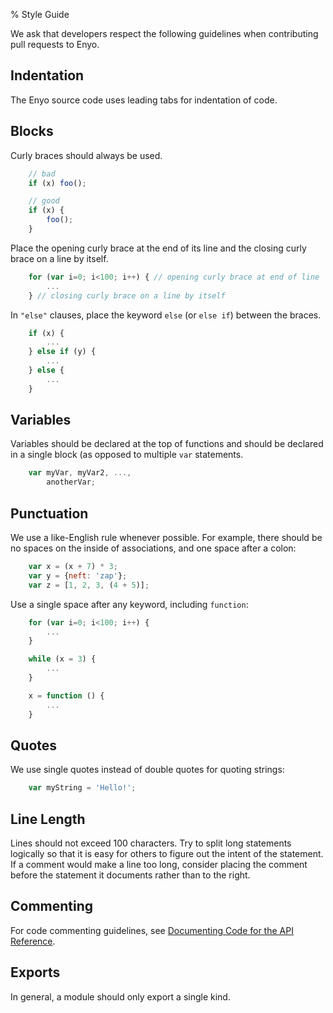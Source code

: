 % Style Guide

We ask that developers respect the following guidelines when contributing pull
requests to Enyo.

## Indentation

The Enyo source code uses leading tabs for indentation of code.

## Blocks

Curly braces should always be used.

```javascript
    // bad
    if (x) foo(); 

    // good
    if (x) {
        foo();
    }
```

Place the opening curly brace at the end of its line and the closing curly brace
on a line by itself.

```javascript
    for (var i=0; i<100; i++) { // opening curly brace at end of line
        ...
    } // closing curly brace on a line by itself
```

In `"else"` clauses, place the keyword `else` (or `else if`) between the braces.

```javascript
    if (x) {
        ...
    } else if (y) {
        ...
    } else {
        ...
    }
```

## Variables

Variables should be declared at the top of functions and should be declared in a single
block (as opposed to multiple `var` statements.

```javascript
    var myVar, myVar2, ...,
        anotherVar;
```

## Punctuation

We use a like-English rule whenever possible.  For example, there should be no
spaces on the inside of associations, and one space after a colon:

```javascript
    var x = (x + 7) * 3;
    var y = {neft: 'zap'};
    var z = [1, 2, 3, (4 + 5)];
```

Use a single space after any keyword, including `function`:

```javascript
    for (var i=0; i<100; i++) {
        ...
    }

    while (x = 3) {
        ... 
    }

    x = function () {
        ...
    }
```

## Quotes

We use single quotes instead of double quotes for quoting strings:

```javascript
    var myString = 'Hello!';
```

## Line Length

Lines should not exceed 100 characters.  Try to split long statements logically so that it
is easy for others to figure out the intent of the statement.  If a comment would make a line
too long, consider placing the comment before the statement it documents rather than to the right.

## Commenting

For code commenting guidelines, see [Documenting Code for the API
Reference](api-reference.html#documenting-code-for-the-api-reference).

## Exports

In general, a module should only export a single kind.
